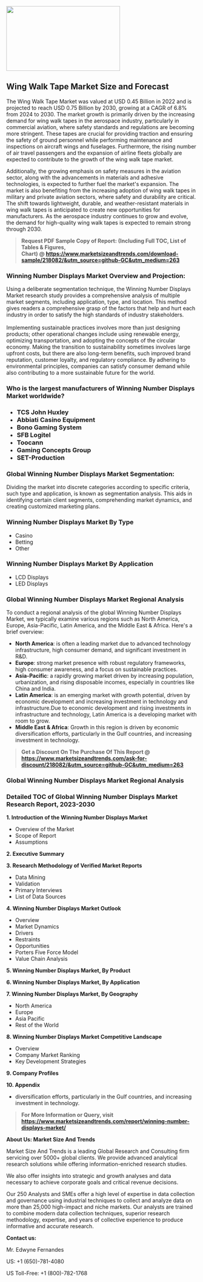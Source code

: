 <p><img class="alignnone size-medium wp-image-20088" src="https://ffe5etoiles.com/wp-content/uploads/2024/12/MST1-300x171.png" alt="" width="300" height="171" /></p><h2>Wing Walk Tape Market Size and Forecast</h2><p>The Wing Walk Tape Market was valued at USD 0.45 Billion in 2022 and is projected to reach USD 0.75 Billion by 2030, growing at a CAGR of 6.8% from 2024 to 2030. The market growth is primarily driven by the increasing demand for wing walk tapes in the aerospace industry, particularly in commercial aviation, where safety standards and regulations are becoming more stringent. These tapes are crucial for providing traction and ensuring the safety of ground personnel while performing maintenance and inspections on aircraft wings and fuselages. Furthermore, the rising number of air travel passengers and the expansion of airline fleets globally are expected to contribute to the growth of the wing walk tape market.</p><p>Additionally, the growing emphasis on safety measures in the aviation sector, along with the advancements in materials and adhesive technologies, is expected to further fuel the market's expansion. The market is also benefiting from the increasing adoption of wing walk tapes in military and private aviation sectors, where safety and durability are critical. The shift towards lightweight, durable, and weather-resistant materials in wing walk tapes is anticipated to create new opportunities for manufacturers. As the aerospace industry continues to grow and evolve, the demand for high-quality wing walk tapes is expected to remain strong through 2030.</p></p><blockquote id="" class=""><strong>Request PDF Sample Copy of Report: (Including Full TOC, List of Tables &amp; Figures, Chart)&nbsp;@&nbsp;<strong><a href="https://www.marketsizeandtrends.com/download-sample/218082/&utm_source=github-GC&utm_medium=263" target="_blank">https://www.marketsizeandtrends.com/download-sample/218082/&utm_source=github-GC&utm_medium=263</a></strong></strong></blockquote><h3 id="" class="">Winning Number Displays Market&nbsp;Overview and Projection:</h3><p id="" class="">Using a deliberate segmentation technique, the Winning Number Displays Market research study provides a comprehensive analysis of multiple market segments, including application, type, and location. This method gives readers a comprehensive grasp of the factors that help and hurt each industry in order to satisfy the high standards of industry stakeholders. <br /> <br />Implementing sustainable practices involves more than just designing products; other operational changes include using renewable energy, optimizing transportation, and adopting the concepts of the circular economy. Making the transition to sustainability sometimes involves large upfront costs, but there are also long-term benefits, such improved brand reputation, customer loyalty, and regulatory compliance. By adhering to environmental principles, companies can satisfy consumer demand while also contributing to a more sustainable future for the world.</p><h3 id="" class="">Who is the largest manufacturers of&nbsp;Winning Number Displays Market worldwide?</h3><h3 class=""><p><ul><li>TCS John Huxley </li><li> Abbiati Casino Equipment </li><li> Bono Gaming System </li><li> SFB Logitel </li><li> Toocann </li><li> Gaming Concepts Group </li><li> SET-Production</li></ul></p></h3><h3 id="" class="">Global&nbsp;Winning Number Displays Market Segmentation:</h3><p id="" class="">Dividing the market into discrete categories according to specific criteria, such type and application, is known as segmentation analysis. This aids in identifying certain client segments, comprehending market dynamics, and creating customized marketing plans.</p><h3 id="" class="">Winning Number Displays Market&nbsp;By Type</h3><p><p><ul><li>Casino</li><li> Betting</li><li> Other</p></li></ul></p></p><h3 id="" class="">Winning Number Displays Market&nbsp;By Application</h3><p class=""><p><ul><li>LCD Displays</li><li> LED Displays</li></ul></p></p><h3 id="" class="">Global Winning Number Displays Market Regional Analysis</h3><p id="" class="">To conduct a regional analysis of the global Winning Number Displays Market, we typically examine various regions such as North America, Europe, Asia-Pacific, Latin America, and the Middle East &amp; Africa. Here's a brief overview:</p><ul><li><strong>North America</strong>: is often a leading market due to advanced technology infrastructure, high consumer demand, and significant investment in R&amp;D.</li><li><strong>Europe</strong>: strong market presence with robust regulatory frameworks, high consumer awareness, and a focus on sustainable practices.</li><li><strong>Asia-Pacific</strong>: a rapidly growing market driven by increasing population, urbanization, and rising disposable incomes, especially in countries like China and India.</li><li><strong>Latin America</strong>: is an emerging market with growth potential, driven by economic development and increasing investment in technology and infrastructure.Due to economic development and rising investments in infrastructure and technology, Latin America is a developing market with room to grow.</li><li><strong>Middle East &amp; Africa</strong>: Growth in this region is driven by economic diversification efforts, particularly in the Gulf countries, and increasing investment in technology.</li></ul><blockquote id="" class=""><strong>Get a Discount On The Purchase Of This Report @ <strong><a href="https://www.marketsizeandtrends.com/ask-for-discount/218082/&utm_source=github-GC&utm_medium=263" target="_blank">https://www.marketsizeandtrends.com/ask-for-discount/218082/&utm_source=github-GC&utm_medium=263</a></strong></strong></blockquote><h3 id="" class="">Global Winning Number Displays Market Regional Analysis</h3><h3 id="" class="">Detailed TOC of Global Winning Number Displays Market Research Report, 2023-2030</h3><p id="" class=""><strong>1. Introduction of the Winning Number Displays Market</strong></p><ul><li>Overview of the Market</li><li>Scope of Report</li><li>Assumptions</li></ul><p id="" class=""><strong>2. Executive Summary</strong></p><p id="" class=""><strong>3. Research Methodology of Verified Market Reports</strong></p><ul><li>Data Mining</li><li>Validation</li><li>Primary Interviews</li><li>List of Data Sources</li></ul><p id="" class=""><strong>4. Winning Number Displays Market Outlook</strong></p><ul><li>Overview</li><li>Market Dynamics</li><li>Drivers</li><li>Restraints</li><li>Opportunities</li><li>Porters Five Force Model</li><li>Value Chain Analysis</li></ul><p id="" class=""><strong>5. Winning Number Displays Market, By Product</strong></p><p id="" class=""><strong>6. Winning Number Displays Market, By Application</strong></p><p id="" class=""><strong>7. Winning Number Displays Market, By Geography</strong></p><ul><li>North America</li><li>Europe</li><li>Asia Pacific</li><li>Rest of the World</li></ul><p id="" class=""><strong>8. Winning Number Displays Market Competitive Landscape</strong></p><ul><li>Overview</li><li>Company Market Ranking</li><li>Key Development Strategies</li></ul><p id="" class=""><strong>9. Company Profiles</strong></p><p id="" class=""><strong>10. Appendix</strong></p><ul><li>diversification efforts, particularly in the Gulf countries, and increasing investment in technology.</li></ul><blockquote id="" class=""><strong>For More Information or Query, visit <strong><strong><a href="https://www.marketsizeandtrends.com/report/winning-number-displays-market/" target="_blank">https://www.marketsizeandtrends.com/report/winning-number-displays-market/</a></strong></strong></strong></blockquote><p id="" class=""><strong>About Us: Market Size And Trends</strong></p><p id="" class="">Market Size And Trends is a leading Global Research and Consulting firm servicing over 5000+ global clients. We provide advanced analytical research solutions while offering information-enriched research studies.</p><p id="" class="">We also offer insights into strategic and growth analyses and data necessary to achieve corporate goals and critical revenue decisions.</p><p id="" class="">Our 250 Analysts and SMEs offer a high level of expertise in data collection and governance using industrial techniques to collect and analyze data on more than 25,000 high-impact and niche markets. Our analysts are trained to combine modern data collection techniques, superior research methodology, expertise, and years of collective experience to produce informative and accurate research.</p><p id="" class=""><strong>Contact us:</strong></p><p id="" class="">Mr. Edwyne Fernandes</p><p id="" class="">US: +1 (650)-781-4080</p><p id="" class="">US Toll-Free: +1 (800)-782-1768</p>
